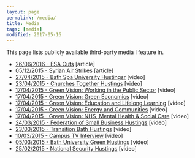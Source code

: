 ```yaml
---
layout: page
permalink: /media/
title: Media
tags: [media]
modified: 2017-05-16
---
```


This page lists publicly available third-party media I feature in.

<ul>
  <li><a href="http://www.bathecho.co.uk/opinions/letters/dominic-tristram-ben-howlett-votes-to-cut-vital-esa-payments-to-the-disabled-65885/">
  26/06/2016 - ESA Cuts</a> [article]</li>
  <li><a href="http://www.bathecho.co.uk/opinions/letters/dominic-tristram-syria-air-strikes-65067/">
  05/12/2015 - Syrian Air Strikes</a> [article]</li>
  <li><a href="https://www.youtube.com/watch?v=tHXsIe_LJYk">
  27/04/2015 - Bath Spa University Hustingsr</a> [video]</li>
  <li><a href="https://youtu.be/jgOXDeicmk4">
  23/04/2015 - Churches Together Hustings</a> [video]</li>
  <li><a href="https://youtu.be/OpqsccWIg-o">
  17/04/2015 - Green Vision: Working in the Public Sector</a> [video]</li>
  <li><a href="https://youtu.be/JrrjbG8uIvQ">
  17/04/2015 - Green Vision: Green Economics</a> [video]</li>
  <li><a href="https://youtu.be/0cZOGAi_whc">
  17/04/2015 - Green Vision: Education and Lifelong Learning</a> [video]</li>
  <li><a href="https://youtu.be/vGjeNovK664">
  17/04/2015 - Green Vision: Energy and Communities</a> [video]</li>
  <li><a href="https://youtu.be/mEHEpaBnNRw">
  17/04/2015 - Green Vision: NHS, Mental Health &amp; Social Care</a> [video]</li>
  <li><a href="https://youtu.be/Pn1RF_gxd4Q">
  24/03/2015 - Federation of Small Business Hustings</a> [video]</li>
  <li><a href="https://youtu.be/2b5pCDOUZGw">
  23/03/2015 - Transition Bath Hustings</a> [video]</li>
  <li><a href="https://youtu.be/3clDK_CTQNg">
  10/03/2015 - Campus TV Interview</a> [video]</li>
  <li><a href="https://youtu.be/U3kEPbh6aps">
  05/03/2015 - Bath University Green Hustings</a> [video]</li>
  <li><a href="https://youtu.be/sw2sEjL6ZXk">
  25/02/2015 - National Security Hustings</a> [video]</li>
</ul>
